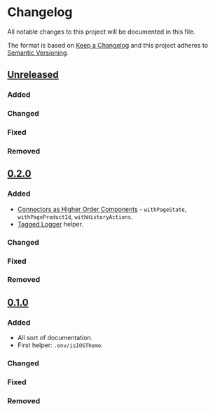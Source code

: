 # Changelog

All notable changes to this project will be documented in this file.

The format is based on [Keep a Changelog](http://keepachangelog.com/) and this project adheres to [Semantic Versioning](http://semver.org/).

## [Unreleased]
### Added
### Changed
### Fixed
### Removed

## [0.2.0]
### Added
- [Connectors as Higher Order Components] - `withPageState`, `withPageProductId`, `withHistoryActions`.
- [Tagged Logger] helper.
### Changed
### Fixed
### Removed

## [0.1.0]
### Added
- All sort of documentation.
- First helper: `.env/isIOSTheme`.
### Changed
### Fixed
### Removed

[Unreleased]: https://github.com/shopgate/pwa-extension-kit/compare/v0.1.0...HEAD
[0.1.0]: https://github.com/shopgate/pwa-extension-kit/compare/v0.0.1...v0.1.0
[0.2.0]: https://github.com/shopgate/pwa-extension-kit/compare/v0.1.0...v0.2.0

[Connectors as Higher Order Components]: https://github.com/shopgate/pwa-extension-kit/blob/master/src/connectors/README.md
[Tagged Logger]: (https://github.com/shopgate/pwa-extension-kit/blob/master/src/helpers/README.md)

